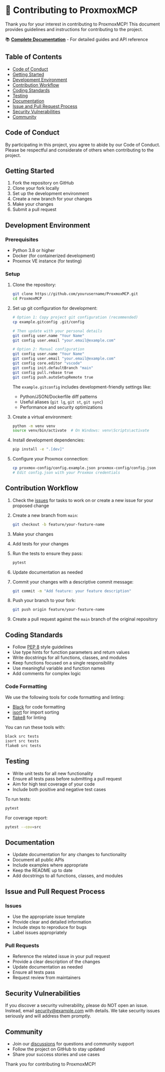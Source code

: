 # 💁 Contributing to ProxmoxMCP

Thank you for your interest in contributing to ProxmoxMCP! This document provides guidelines and instructions for contributing to the project.

📚 **[Complete Documentation](https://the-mothership.gitbook.io/proxmox-mcp/)** - For detailed guides and API reference

## Table of Contents

* [Code of Conduct](CONTRIBUTING.md#code-of-conduct)
* [Getting Started](CONTRIBUTING.md#getting-started)
* [Development Environment](CONTRIBUTING.md#development-environment)
* [Contribution Workflow](CONTRIBUTING.md#contribution-workflow)
* [Coding Standards](CONTRIBUTING.md#coding-standards)
* [Testing](CONTRIBUTING.md#testing)
* [Documentation](CONTRIBUTING.md#documentation)
* [Issue and Pull Request Process](CONTRIBUTING.md#issue-and-pull-request-process)
* [Security Vulnerabilities](CONTRIBUTING.md#security-vulnerabilities)
* [Community](CONTRIBUTING.md#community)

## Code of Conduct

By participating in this project, you agree to abide by our Code of Conduct. Please be respectful and considerate of others when contributing to the project.

## Getting Started

1. Fork the repository on GitHub
2. Clone your fork locally
3. Set up the development environment
4. Create a new branch for your changes
5. Make your changes
6. Submit a pull request

## Development Environment

### Prerequisites

* Python 3.8 or higher
* Docker (for containerized development)
* Proxmox VE instance (for testing)

### Setup

1.  Clone the repository:

    ```bash
    git clone https://github.com/yourusername/ProxmoxMCP.git
    cd ProxmoxMCP
    ```

2.  Set up git configuration for development:

    ```bash
    # Option 1: Copy project git configuration (recommended)
    cp example.gitconfig .git/config
    
    # Then update with your personal details
    git config user.name "Your Name"
    git config user.email "your.email@example.com"
    
    # Option 2: Manual configuration
    git config user.name "Your Name"
    git config user.email "your.email@example.com"
    git config core.editor "vscode"
    git config init.defaultBranch "main"
    git config pull.rebase true
    git config push.autoSetupRemote true
    ```

    The `example.gitconfig` includes development-friendly settings like:
    - Python/JSON/Dockerfile diff patterns
    - Useful aliases (`git lg`, `git st`, `git sync`)
    - Performance and security optimizations

3.  Create a virtual environment:

    ```bash
    python -m venv venv
    source venv/bin/activate  # On Windows: venv\Scripts\activate
    ```
4.  Install development dependencies:

    ```bash
    pip install -e ".[dev]"
    ```
5.  Configure your Proxmox connection:

    ```bash
    cp proxmox-config/config.example.json proxmox-config/config.json
    # Edit config.json with your Proxmox credentials
    ```

## Contribution Workflow

1. Check the [issues](https://github.com/yourusername/ProxmoxMCP/issues) for tasks to work on or create a new issue for your proposed change
2.  Create a new branch from `main`:

    ```bash
    git checkout -b feature/your-feature-name
    ```
3. Make your changes
4. Add tests for your changes
5.  Run the tests to ensure they pass:

    ```bash
    pytest
    ```
6. Update documentation as needed
7.  Commit your changes with a descriptive commit message:

    ```bash
    git commit -m "Add feature: your feature description"
    ```
8.  Push your branch to your fork:

    ```bash
    git push origin feature/your-feature-name
    ```
9. Create a pull request against the `main` branch of the original repository

## Coding Standards

* Follow [PEP 8](https://www.python.org/dev/peps/pep-0008/) style guidelines
* Use type hints for function parameters and return values
* Write docstrings for all functions, classes, and modules
* Keep functions focused on a single responsibility
* Use meaningful variable and function names
* Add comments for complex logic

### Code Formatting

We use the following tools for code formatting and linting:

* [Black](https://black.readthedocs.io/) for code formatting
* [isort](https://pycqa.github.io/isort/) for import sorting
* [flake8](https://flake8.pycqa.org/) for linting

You can run these tools with:

```bash
black src tests
isort src tests
flake8 src tests
```

## Testing

* Write unit tests for all new functionality
* Ensure all tests pass before submitting a pull request
* Aim for high test coverage of your code
* Include both positive and negative test cases

To run tests:

```bash
pytest
```

For coverage report:

```bash
pytest --cov=src
```

## Documentation

* Update documentation for any changes to functionality
* Document all public APIs
* Include examples where appropriate
* Keep the README up to date
* Add docstrings to all functions, classes, and modules

## Issue and Pull Request Process

### Issues

* Use the appropriate issue template
* Provide clear and detailed information
* Include steps to reproduce for bugs
* Label issues appropriately

### Pull Requests

* Reference the related issue in your pull request
* Provide a clear description of the changes
* Update documentation as needed
* Ensure all tests pass
* Request review from maintainers

## Security Vulnerabilities

If you discover a security vulnerability, please do NOT open an issue. Instead, email [security@example.com](mailto:security@example.com) with details. We take security issues seriously and will address them promptly.

## Community

* Join our [discussions](https://github.com/yourusername/ProxmoxMCP/discussions) for questions and community support
* Follow the project on GitHub to stay updated
* Share your success stories and use cases

Thank you for contributing to ProxmoxMCP!
